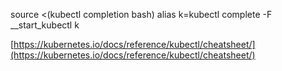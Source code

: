 source <(kubectl completion bash)
alias k=kubectl
complete -F __start_kubectl k

[https://kubernetes.io/docs/reference/kubectl/cheatsheet/](https://kubernetes.io/docs/reference/kubectl/cheatsheet/)
